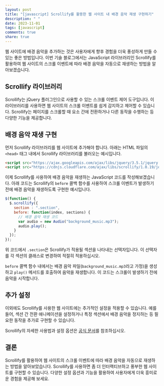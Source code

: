 ```yaml
---
layout: post
title: "[javascript] Scrollify를 활용한 웹 사이트 내 배경 음악 재생 구현하기"
description: " "
date: 2023-11-01
tags: [javascript]
comments: true
share: true
---
```


웹 사이트에 배경 음악을 추가하는 것은 사용자에게 향후 경험을 더욱 풍성하게 만들 수 있는 좋은 방법입니다. 이번 기술 블로그에서는 JavaScript 라이브러리인 Scrollify를 활용하여 웹 사이트의 스크롤 이벤트에 따라 배경 음악을 자동으로 재생하는 방법을 알아보겠습니다.

## Scrollify 라이브러리

Scrollify는 jQuery 플러그인으로 사용할 수 있는 스크롤 이벤트 제어 도구입니다. 이 라이브러리를 사용하면 웹 사이트의 스크롤 이벤트를 쉽게 감지하고 제어할 수 있습니다. Scrollify는 페이지를 스크롤할 때 요소 간에 전환하거나 다른 동작을 수행하는 등 다양한 기능을 제공합니다.

## 배경 음악 재생 구현

먼저 Scrollify 라이브러리를 웹 사이트에 추가해야 합니다. 아래는 HTML 파일의 `<head>` 태그 내에서 Scrollify 라이브러리를 불러오는 예시입니다.

```html
<script src="https://ajax.googleapis.com/ajax/libs/jquery/3.5.1/jquery.min.js"></script>
<script src="https://cdnjs.cloudflare.com/ajax/libs/scrollify/1.0.19/jquery.scrollify.min.js"></script>
```

이제 Scrollify를 사용하여 배경 음악을 재생하는 JavaScript 코드를 작성해보겠습니다. 아래 코드는 Scrollify의 `before` 콜백 함수를 사용하여 스크롤 이벤트가 발생하기 전에 배경 음악을 재생하도록 구현한 예시입니다.

```javascript
$(function() {
  $.scrollify({
    section : ".section",
    before: function(index, sections) {
      // 배경 음악 재생 코드
      var audio = new Audio("background_music.mp3");
      audio.play();
    }
  });
});
```

위 코드에서 `.section`은 Scrollify가 적용될 섹션을 나타내는 선택자입니다. 이 선택자를 각 섹션의 클래스로 변경하여 적절히 적용하십시오.

`before` 콜백 함수 내에서는 배경 음악 파일(`background_music.mp3`라고 가정)을 생성하고 `play()` 메서드를 호출하여 음악을 재생합니다. 이 코드는 스크롤이 발생하기 전에 음악을 시작합니다.

## 추가 설정

이외에도 Scrollify를 사용한 웹 사이트에는 추가적인 설정을 적용할 수 있습니다. 예를 들어, 섹션 간 전환 애니메이션을 설정하거나 특정 섹션에서 배경 음악을 정지하는 등 필요한 동작을 추가로 구현할 수 있습니다. 

Scrollify의 자세한 사용법과 설정 옵션은 [공식 문서](https://projects.lukehaas.me/scrollify/)를 참조하십시오.

## 결론

Scrollify를 활용하여 웹 사이트의 스크롤 이벤트에 따라 배경 음악을 자동으로 재생하는 방법을 알아보았습니다. Scrollify를 사용하면 좀 더 인터랙티브하고 풍부한 웹 사이트를 구현할 수 있습니다. 다양한 설정 옵션과 기능을 활용하여 사용자에게 더욱 흥미로운 경험을 제공해 보세요.
